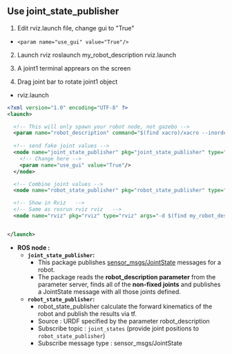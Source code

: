 ## Use joint_state_publisher

1. Edit rviz.launch file, change gui to "True"  
  * `<param name="use_gui" value="True"/>`

2. Launch rviz
roslaunch my_robot_description rviz.launch
 
3. A joint1 terminal apprears on the screen
4. Drag joint bar to rotate joint1 object

* rviz.launch
```xml
<?xml version="1.0" encoding="UTF-8" ?>
<launch>

  <!-- This will only spawn your robot node, not gazebo -->
  <param name="robot_description" command="$(find xacro)/xacro --inorder '$(find my_robot_description)/urdf/robot.urdf'" />
    
  <!-- send fake joint values -->
  <node name="joint_state_publisher" pkg="joint_state_publisher" type="joint_state_publisher">
    <!-- Change here -->
    <param name="use_gui" value="True"/>
  </node>

  <!-- Combine joint values -->
  <node name="robot_state_publisher" pkg="robot_state_publisher" type="robot_state_publisher"/>

  <!-- Show in Rviz   -->
  <!-- Same as rosrun rviz rviz   -->
  <node name="rviz" pkg="rviz" type="rviz" args="-d $(find my_robot_description)/rviz/robot.rviz"/>


</launch>
```

* __ROS node :__
  * __`joint_state_publisher`:__
    * This package publishes [sensor_msgs/JointState][0] messages for a robot. 
    * The package reads the __robot_description parameter__ from the parameter server, finds all of the __non-fixed joints__ and publishes a JointState message with all those joints defined.
  * __`robot_state_publisher`:__
    * robot_state_publisher calculate the forward kinematics of the robot and publish the results via tf.
    * Source : URDF specified by the parameter robot_description
    * Subscribe topic : `joint_states` (provide joint positions to `robot_state_publisher`)
    * Subscribe message type : sensor_msgs/JointState
  
[0]:http://docs.ros.org/api/sensor_msgs/html/msg/JointState.html
